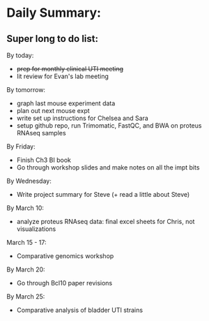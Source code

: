 # Daily Summary:

## Super long to do list:

By today:

  * ~~prep for monthly clinical UTI meeting~~
  * lit review for Evan's lab meeting

By tomorrow:
  * graph last mouse experiment data
  * plan out next mouse expt
  * write set up instructions for Chelsea and Sara
  * setup github repo, run Trimomatic, FastQC, and BWA on proteus RNAseq samples

By Friday:

  * Finish Ch3 BI book
  * Go through workshop slides and make notes on all the impt bits

By Wednesday:

  * Write project summary for Steve (+ read a little about Steve)

By March 10:

  * analyze proteus RNAseq data: final excel sheets for Chris, not visualizations

March 15 - 17:

  * Comparative genomics workshop

By March 20:

  * Go through Bcl10 paper revisions

By March 25:

  * Comparative analysis of bladder UTI strains
